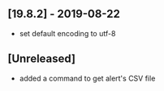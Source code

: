 ## [19.8.2] - 2019-08-22
  - set default encoding to utf-8

## [Unreleased]
  - added a command to get alert's CSV file 